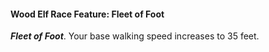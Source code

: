 #### Wood Elf Race Feature: Fleet of Foot

***Fleet of Foot***. Your base walking speed increases to 35 feet.